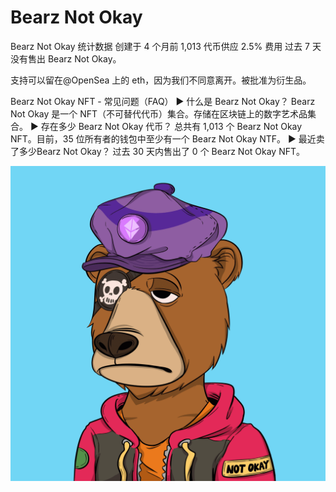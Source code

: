 # Bearz Not Okay

Bearz Not Okay 统计数据 创建于 4 个月前  1,013 代币供应  2.5% 费用
过去 7 天没有售出 Bearz Not Okay。

支持可以留在@OpenSea 上的 eth，因为我们不同意离开。被批准为衍生品。

Bearz Not Okay NFT - 常见问题（FAQ）
▶ 什么是 Bearz Not Okay？
Bearz Not Okay 是一个 NFT（不可替代代币）集合。存储在区块链上的数字艺术品集合。
▶ 存在多少 Bearz Not Okay 代币？
总共有 1,013 个 Bearz Not Okay NFT。目前，35 位所有者的钱包中至少有一个 Bearz Not Okay NTF。
▶ 最近卖了多少Bearz Not Okay？
过去 30 天内售出了 0 个 Bearz Not Okay NFT。

![nft](unnamed.png)

